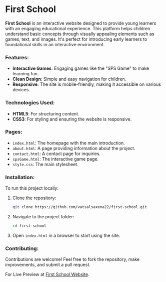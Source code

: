 # First School

**First School** is an interactive website designed to provide young learners with an engaging educational experience. This platform helps children understand basic concepts through visually appealing elements such as games, text, and images. It's perfect for introducing early learners to foundational skills in an interactive environment.

### Features:
- **Interactive Games**: Engaging games like the "SPS Game" to make learning fun.
- **Clean Design**: Simple and easy navigation for children.
- **Responsive**: The site is mobile-friendly, making it accessible on various devices.

### Technologies Used:
- **HTML5**: For structuring content.
- **CSS3**: For styling and ensuring the website is responsive.

### Pages:
- `index.html`: The homepage with the main introduction.
- `about.html`: A page providing information about the project.
- `contact.html`: A contact page for inquiries.
- `spsGame.html`: The interactive game page.
- `style.css`: The main stylesheet.

### Installation:
To run this project locally:
1. Clone the repository:
   ```bash
   git clone https://github.com/vatsalsaxena22/first-school.git
   ```
2. Navigate to the project folder:
   ```bash
   cd first-school
   ```
3. Open `index.html` in a browser to start using the site.

### Contributing:
Contributions are welcome! Feel free to fork the repository, make improvements, and submit a pull request.

For Live Preview at [First School Website](https://github.com/vatsalsaxena22/first-school).
